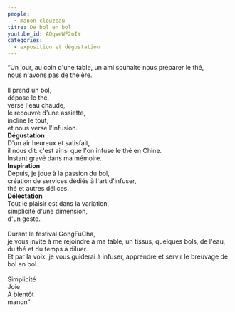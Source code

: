 ```yaml
---
people:
  - manon-clouzeau
titre: De bol en bol
youtube_id: AQqweWF2oIY
catégories:
  - exposition et dégustation
---
```

“Un jour, au coin d'une table, un ami souhaite nous préparer le thé,<br>
nous n'avons pas de théière.<br><br>
Il prend un bol,<br>
dépose le thé,<br>
verse l'eau chaude,<br>
le recouvre d'une assiette,<br>
incline le tout,<br>
et nous verse l'infusion.<br>
<strong>Dégustation</strong><br>
D'un air heureux et satisfait,<br>
il nous dit: c'est ainsi que l'on infuse le thé en Chine.<br>
Instant gravé dans ma mémoire.<br>
<strong>Inspiration</strong><br>
Depuis, je joue à la passion du bol,<br>
création de services dédiés à l'art d'infuser,<br>
thé et autres délices.<br>
<strong>Délectation</strong><br>
Tout le plaisir est dans la variation,<br>
simplicité d'une dimension,<br>
d'un geste.<br><br>
Durant le festival GongFuCha,<br>
je vous invite à me rejoindre à ma table, un tissus, quelques bols, de l'eau, du thé et du temps à diluer.<br>
Et par la voix, je vous guiderai à infuser, apprendre et servir le breuvage de bol en bol.<br><br>
Simplicité<br>
Joie<br>
À bientôt<br>
manon”